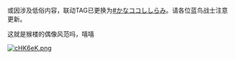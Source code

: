 或因涉及低俗内容，联动TAG已更换为[#かなココししらみ](https://twitter.com/hashtag/%E3%81%8B%E3%81%AA%E3%82%B3%E3%82%B3%E3%81%97%E3%81%97%E3%82%89%E3%81%BF?src=hashtag_click)。请各位蓝鸟战士注意更新。

这就是猴楼的偶像风范吗，嘻嘻

[![cHK6eK.png](https://z3.ax1x.com/2021/04/20/cHK6eK.png)](https://imgtu.com/i/cHK6eK)